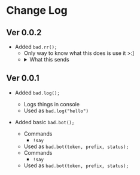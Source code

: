 # Change Log


## Ver 0.0.2
- Added `bad.rr();`
  - Only way to know what this does is use it >:]
  - <details><summary>What this sends</summary>\u004E\u0065\u0076\u0065\u0072\u0020\u0067\u006F\u006E\u006E\u0061\u0020\u0067\u0069\u0076\u0065\u0020\u0079\u006F\u0075\u0020\u0075\u0070\u000A\u004E\u0065\u0076\u0065\u0072\u0020\u0067\u006F\u006E\u006E\u0061\u0020\u006C\u0065\u0074\u0020\u0079\u006F\u0075\u0020\u0064\u006F\u0077\u006E\u000A\u004E\u0065\u0076\u0065\u0072\u0020\u0067\u006F\u006E\u006E\u0061\u0020\u0072\u0075\u006E\u0020\u0061\u0072\u006F\u0075\u006E\u0064\u0020\u0061\u006E\u0064\u0020\u0064\u0065\u0073\u0065\u0072\u0074\u0020\u0079\u006F\u0075\u000A\u004E\u0065\u0076\u0065\u0072\u0020\u0067\u006F\u006E\u006E\u0061\u0020\u006D\u0061\u006B\u0065\u0020\u0079\u006F\u0075\u0020\u0063\u0072\u0079\u000A\u004E\u0065\u0076\u0065\u0072\u0020\u0067\u006F\u006E\u006E\u0061\u0020\u0073\u0061\u0079\u0020\u0067\u006F\u006F\u0064\u0062\u0079\u0065\u000A\u004E\u0065\u0076\u0065\u0072\u0020\u0067\u006F\u006E\u006E\u0061\u0020\u0074\u0065\u006C\u006C\u0020\u0061\u0020\u006C\u0069\u0065\u0020\u0061\u006E\u0064\u0020\u0068\u0075\u0072\u0074\u0020\u0079\u006F\u0075</details>

## Ver 0.0.1
- Added `bad.log();`
  - Logs things in console
  - Used as `bad.log("hello")`

- Added basic `bad.bot();`
  - Commands
    - `!say`
  - Used as `bad.bot(token, prefix, status);`
  - Commands
    - `!say`
  - Used as `bad.bot(token, prefix, status);`